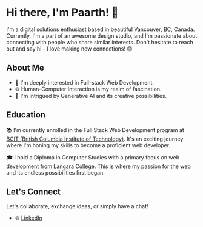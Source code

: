 # Hi there, I'm Paarth! 👋

I'm a digital solutions enthusiast based in beautiful Vancouver, BC, Canada. Currently, I'm a part of an awesome design studio, and I'm passionate about connecting with people who share similar interests. Don't hesitate to reach out and say hi - I love making new connections! 😊

## About Me

- 🚀 I'm deeply interested in Full-stack Web Development.
- 🌐 Human-Computer Interaction is my realm of fascination.
- 🧠 I'm intrigued by Generative AI and its creative possibilities.

## Education

📚 I'm currently enrolled in the Full Stack Web Development program at [BCIT (British Columbia Institute of Technology)](https://www.bcit.ca/). It's an exciting journey where I'm honing my skills to become a proficient web developer.

🎓 I hold a Diploma in Computer Studies with a primary focus on web development from [Langara College](https://langara.ca/). This is where my passion for the web and its endless possibilities first began.

## Let's Connect

Let's collaborate, exchange ideas, or simply have a chat!

- 🌐 [LinkedIn](https://www.linkedin.com/in/paarth-dhammi-a59519154/)

